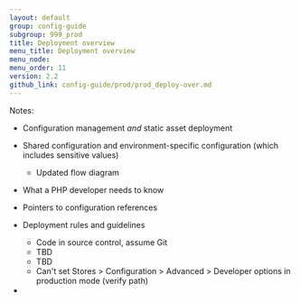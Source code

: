 ```yaml
---
layout: default
group: config-guide
subgroup: 999_prod
title: Deployment overview
menu_title: Deployment overview
menu_node: 
menu_order: 11
version: 2.2
github_link: config-guide/prod/prod_deploy-over.md
---
```


Notes:

*	Configuration management _and_ static asset deployment
*	Shared configuration and environment-specific configuration (which includes sensitive values)

	*	Updated flow diagram
*	What a PHP developer needs to know
*	Pointers to configuration references
*	Deployment rules and guidelines

	*	Code in source control, assume Git
	*	TBD
	*	TBD
	*	Can't set Stores > Configuration > Advanced > Developer options in production mode (verify path)
*	
